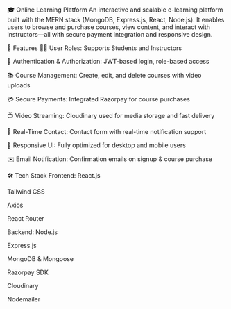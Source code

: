 🎓 Online Learning Platform
An interactive and scalable e-learning platform built with the MERN stack (MongoDB, Express.js, React, Node.js). It enables users to browse and purchase courses, view content, and interact with instructors—all with secure payment integration and responsive design.

🚀 Features
🧑‍🏫 User Roles: Supports Students and Instructors

🔐 Authentication & Authorization: JWT-based login, role-based access

📚 Course Management: Create, edit, and delete courses with video uploads

💳 Secure Payments: Integrated Razorpay for course purchases

📺 Video Streaming: Cloudinary used for media storage and fast delivery

🔔 Real-Time Contact: Contact form with real-time notification support

📱 Responsive UI: Fully optimized for desktop and mobile users

✉️ Email Notification: Confirmation emails on signup & course purchase

🛠️ Tech Stack
Frontend:
React.js

Tailwind CSS

Axios

React Router

Backend:
Node.js

Express.js

MongoDB & Mongoose

Razorpay SDK

Cloudinary

Nodemailer

